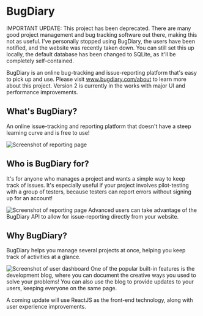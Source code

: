 # BugDiary

IMPORTANT UPDATE:
This project has been deprecated. There are many good project management and bug tracking software out there, making this not as useful. I've personally stopped using BugDiary, the users have been notified, and the website was recently taken down. You can still set this up locally, the default database has been changed to SQLite, as it'll be completely self-contained.

BugDiary is an online bug-tracking and issue-reporting platform that's easy to pick up and use. Please visit www.bugdiary.com/about to learn more about this project. Version 2 is currently in the works with major UI and performance improvements.

## What's BugDiary?

An online issue-tracking and reporting platform that doesn't have a steep learning curve and is free to use!

![Screenshot of reporting page](https://www.bugdiary.com/static/images/scrnsht2.png)

## Who is BugDiary for?

It's for anyone who manages a project and wants a simple way to keep track of issues. It's especially useful if your project involves pilot-testing with a group of testers, because testers can report errors without signing up for an account!

![Screenshot of reporting page](https://www.bugdiary.com/static/images/scrnsht1.png)
Advanced users can take advantage of the BugDiary API to allow for issue-reporting directly from your website.

## Why BugDiary?

BugDiary helps you manage several projects at once, helping you keep track of activities at a glance.

![Screenshot of user dashboard](https://www.bugdiary.com/static/images/scrnsht3.png)
One of the popular built-in features is the development blog, where you can document the creative ways you used to solve your problems! You can also use the blog to provide updates to your users, keeping everyone on the same page.

A coming update will use ReactJS as the front-end technology, along with user experience improvements.
